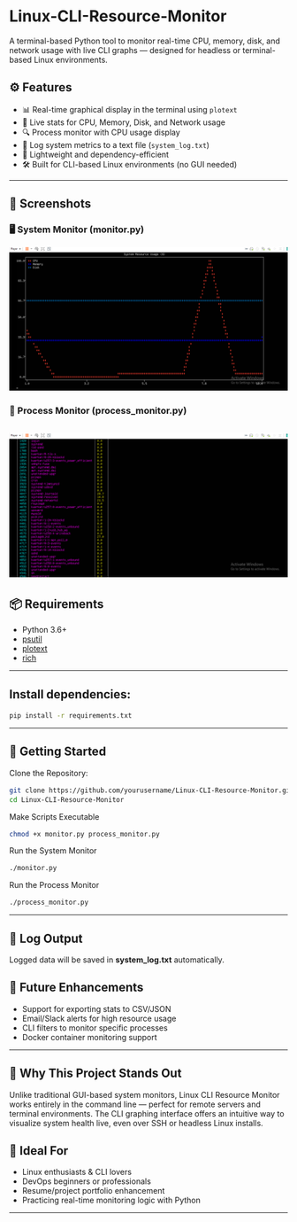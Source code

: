 # Linux-CLI-Resource-Monitor
A terminal-based Python tool to monitor real-time CPU, memory, disk, and network usage with live CLI graphs — designed for headless or terminal-based Linux environments.

## ⚙️ Features

- 📊 Real-time graphical display in the terminal using `plotext`
- 🧠 Live stats for CPU, Memory, Disk, and Network usage
- 🔍 Process monitor with CPU usage display
- 📜 Log system metrics to a text file (`system_log.txt`)
- 🧰 Lightweight and dependency-efficient
- 🛠️ Built for CLI-based Linux environments (no GUI needed)
---
## 📸 Screenshots

### 🖥️ System Monitor (monitor.py)
![System Monitor Screenshot](monitor_output.png)

### 🧠 Process Monitor (process_monitor.py)
![Process Monitor Screenshot](process_output.png)
---
## 📦 Requirements

- Python 3.6+
- [psutil](https://pypi.org/project/psutil/)
- [plotext](https://pypi.org/project/plotext/)
- [rich](https://pypi.org/project/rich/)
---
## Install dependencies:
```bash
pip install -r requirements.txt
```
---
## 🚀 Getting Started
Clone the Repository:

```bash
git clone https://github.com/yourusername/Linux-CLI-Resource-Monitor.git
cd Linux-CLI-Resource-Monitor
```
Make Scripts Executable

```bash
chmod +x monitor.py process_monitor.py
```
Run the System Monitor
```bash
./monitor.py
```
Run the Process Monitor
```bash
./process_monitor.py
```
---
## 📝 Log Output
Logged data will be saved in **system_log.txt** automatically.

## 🔮 Future Enhancements
- Support for exporting stats to CSV/JSON
- Email/Slack alerts for high resource usage
- CLI filters to monitor specific processes
- Docker container monitoring support
---
## 📌 Why This Project Stands Out
Unlike traditional GUI-based system monitors, Linux CLI Resource Monitor works entirely in the command line — perfect for remote servers and terminal environments. The CLI graphing interface offers an intuitive way to visualize system health live, even over SSH or headless Linux installs.

## 🧠 Ideal For
- Linux enthusiasts & CLI lovers
- DevOps beginners or professionals
- Resume/project portfolio enhancement
- Practicing real-time monitoring logic with Python
---
